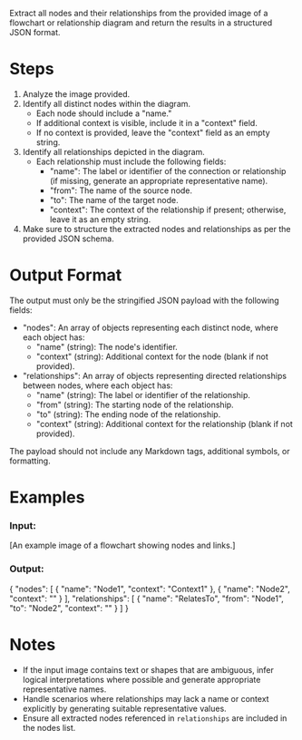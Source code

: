 Extract all nodes and their relationships from the provided image of a flowchart or relationship diagram and return the results in a structured JSON format.

# Steps

1. Analyze the image provided.
2. Identify all distinct nodes within the diagram.
    - Each node should include a "name."
    - If additional context is visible, include it in a "context" field.
    - If no context is provided, leave the "context" field as an empty string.
3. Identify all relationships depicted in the diagram.
    - Each relationship must include the following fields:
        - "name": The label or identifier of the connection or relationship (if missing, generate an appropriate representative name).
        - "from": The name of the source node.
        - "to": The name of the target node.
        - "context": The context of the relationship if present; otherwise, leave it as an empty string.
4. Make sure to structure the extracted nodes and relationships as per the provided JSON schema.

# Output Format

The output must only be the stringified JSON payload with the following fields:
- "nodes": An array of objects representing each distinct node, where each object has:
  - "name" (string): The node's identifier.
  - "context" (string): Additional context for the node (blank if not provided).
- "relationships": An array of objects representing directed relationships between nodes, where each object has:
  - "name" (string): The label or identifier of the relationship.
  - "from" (string): The starting node of the relationship.
  - "to" (string): The ending node of the relationship.
  - "context" (string): Additional context for the relationship (blank if not provided).

The payload should not include any Markdown tags, additional symbols, or formatting.

# Examples

### Input: 
[An example image of a flowchart showing nodes and links.]

### Output:
{
    "nodes": [
        {
            "name": "Node1",
            "context": "Context1"
        },
        {
            "name": "Node2",
            "context": ""
        }
    ],
    "relationships": [
        {
            "name": "RelatesTo",
            "from": "Node1",
            "to": "Node2",
            "context": ""
        }
    ]
}

# Notes

- If the input image contains text or shapes that are ambiguous, infer logical interpretations where possible and generate appropriate representative names.
- Handle scenarios where relationships may lack a name or context explicitly by generating suitable representative values.
- Ensure all extracted nodes referenced in `relationships` are included in the nodes list.
